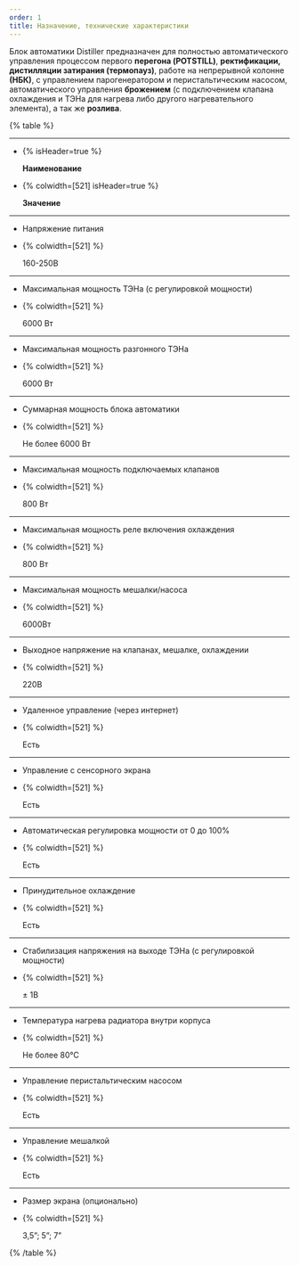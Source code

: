 ```yaml
---
order: 1
title: Назначение, технические характеристики
---
```


Блок автоматики Distiller предназначен для полностью автоматического управления процессом первого **перегона (POTSTILL)**, **ректификации, дистилляции затирания (термопауз)**, работе на непрерывной колонне **(НБК)**, с управлением парогенератором и перистальтическим насосом, автоматического управления **брожением** (с подключением клапана охлаждения и ТЭНа для нагрева либо другого нагревательного элемента), а так же **розлива**.

{% table %}

---

*  {% isHeader=true %}

   **Наименование**

*  {% colwidth=[521] isHeader=true %}

   **Значение**

---

*  Напряжение питания

*  {% colwidth=[521] %}

   160-250В

---

*  Максимальная мощность ТЭНа (с регулировкой мощности)

*  {% colwidth=[521] %}

   6000 Вт

   

---

*  Максимальная мощность разгонного ТЭНа

*  {% colwidth=[521] %}

   6000 Вт

---

*  Суммарная мощность блока автоматики

*  {% colwidth=[521] %}

   Не более 6000 Вт

---

*  Максимальная мощность подключаемых клапанов

*  {% colwidth=[521] %}

   800 Вт

---

*  Максимальная мощность реле включения охлаждения

*  {% colwidth=[521] %}

   800 Вт

---

*  Максимальная мощность мешалки/насоса

*  {% colwidth=[521] %}

   6000Вт

---

*  Выходное напряжение на клапанах, мешалке, охлаждении

*  {% colwidth=[521] %}

   220В

---

*  Удаленное управление (через интернет)

*  {% colwidth=[521] %}

   Есть

---

*  Управление с сенсорного экрана

*  {% colwidth=[521] %}

   Есть

---

*  Автоматическая регулировка мощности от 0 до 100%

*  {% colwidth=[521] %}

   Есть

---

*  Принудительное охлаждение

*  {% colwidth=[521] %}

   Есть

---

*  Стабилизация напряжения на выходе ТЭНа (с регулировкой мощности)

*  {% colwidth=[521] %}

   ± 1В

---

*  Температура нагрева радиатора внутри корпуса

*  {% colwidth=[521] %}

   Не более 80°С

---

*  Управление перистальтическим насосом

*  {% colwidth=[521] %}

   Есть

---

*  Управление мешалкой

*  {% colwidth=[521] %}

   Есть

---

*  Размер экрана (опционально)

*  {% colwidth=[521] %}

   3,5”; 5”; 7”

{% /table %}
